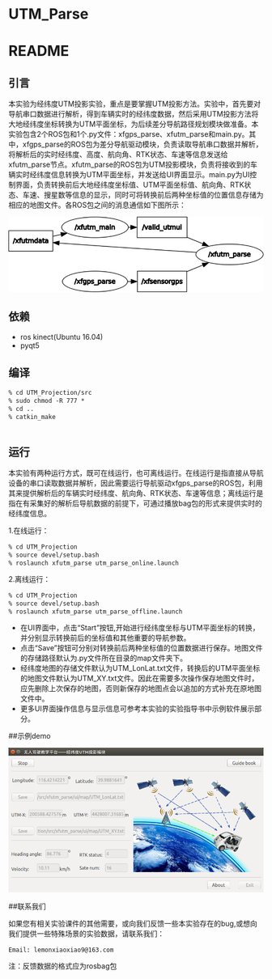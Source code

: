 # UTM_Parse


# README

## 引言

本实验为经纬度UTM投影实验，重点是要掌握UTM投影方法。实验中，首先要对导航串口数据进行解析，得到车辆实时的经纬度数据，然后采用UTM投影方法将大地经纬度坐标转换为UTM平面坐标，为后续差分导航路径规划模块做准备。本实验包含2个ROS包和1个.py文件：xfgps_parse、xfutm_parse和main.py。其中，xfgps_parse的ROS包为差分导航驱动模块，负责读取导航串口数据并解析，将解析后的实时经纬度、高度、航向角、RTK状态、车速等信息发送给xfutm_parse节点。xfutm_parse的ROS包为UTM投影模块，负责将接收到的车辆实时经纬度信息转换为UTM平面坐标，并发送给UI界面显示。main.py为UI控制界面，负责转换前后大地经纬度坐标值、UTM平面坐标值、航向角、RTK状态、车速、搜星数等信息的显示，同时可将转换前后两种坐标值的位置信息存储为相应的地图文件。各ROS包之间的消息通信如下图所示：

![node](https://raw.githubusercontent.com/GuoXiaoxiao1/UTM_Parse/master/UTM/Node.png)

## 依赖

- ros kinect(Ubuntu 16.04)
- pyqt5

## 编译

```
% cd UTM_Projection/src
% sudo chmod -R 777 *
% cd ..
% catkin_make
    
```

## 运行

本实验有两种运行方式，既可在线运行，也可离线运行。在线运行是指直接从导航设备的串口读取数据并解析，因此需要运行导航驱动xfgps_parse的ROS包，利用其来提供解析后的车辆实时经纬度、航向角、RTK状态、车速等信息；离线运行是指在有采集好的解析后导航数据的前提下，可通过播放bag包的形式来提供实时的经纬度信息。

1.在线运行：

```
% cd UTM_Projection
% source devel/setup.bash
% roslaunch xfutm_parse utm_parse_online.launch

```

2.离线运行：

```
% cd UTM_Projection
% source devel/setup.bash
% roslaunch xfutm_parse utm_parse_offline.launch

```

- 在UI界面中，点击“Start”按钮,开始进行经纬度坐标与UTM平面坐标的转换，并分别显示转换前后的坐标值和其他重要的导航参数。
- 点击“Save”按钮可分别对转换前后两种坐标值的位置数据进行保存。地图文件的存储路径默认为.py文件所在目录的map文件夹下。
- 经纬度地图的存储文件默认为UTM_LonLat.txt文件，转换后的UTM平面坐标的地图文件默认为UTM_XY.txt文件。因此在需要多次操作保存地图文件时，应先删除上次保存的地图，否则新保存的地图点会以追加的方式补充在原地图文件中。
- 更多UI界面操作信息与显示信息可参考本实验的实验指导书中示例软件展示部分。

##示例demo

![demo](https://raw.githubusercontent.com/GuoXiaoxiao1/UTM_Parse/master/UTM/UI.png) 

##联系我们

如果您有相关实验课件的其他需要，或向我们反馈一些本实验存在的bug,或想向我们提供一些特殊场景的实验数据，请联系我们：

```
Email: lemonxiaoxiao9@163.com

```

注：反馈数据的格式应为rosbag包
